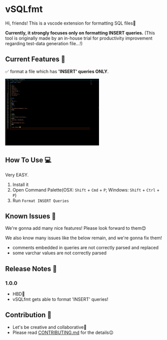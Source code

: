 # vSQLfmt

Hi, friends! This is a vscode extension for formatting SQL files🥳

**Currently, it strongly focuses only on formatting INSERT queries.**
(This tool is originally made by an in-house trial for productivity improvement regarding test-data generation file...!)

## Current Features 🎉

✅ format a file which has **'INSERT' queries ONLY**.

![](./images/preview.gif)


## How To Use 💻
Very EASY.

1. Install it
2. Open Command Palette(OSX: `Shift` + `Cmd` + `P`; Windows: `Shift` + `Ctrl` + `P`)
3. Run `Format INSERT Queries`

## Known Issues 👾

We're gonna add many nice features!
Please look forward to them😊

We also know many issues like the below remain, and we're gonna fix them!
- comments embedded in queries are not correctly parsed and replaced
- some varchar values are not correctly parsed

## Release Notes 📓

### 1.0.0

- HBD🎂
- vSQLfmt gets able to format 'INSERT' queries!

## Contribution 🌟
- Let's be creative and collaborative👶
- Please read [CONTRIBUTING.md](https://github.com/canalun/vsqlfmt/blob/main/CONTRIBUTING.md) for the details😉